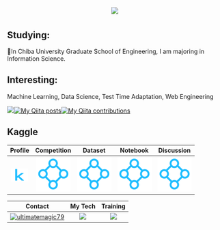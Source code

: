 <h1 align="center">
  <a href="https://git.io/typing-svg">
    <img src="https://readme-typing-svg.herokuapp.com/?lines=Hello,+There!+👋;I'm+ultimatemagic79..!;Thank+you+for+visiting+me!&center=true&size=29">
  </a>
</h1>

<h2 align="left">Studying:</h2>
<p align="left">🏫In Chiba University Graduate School of Engineering, I am majoring in Information Science.
  <!-- <a href="https://app.daily.dev/ultimatemagic79"><img src="https://github.com/ultimatemagic79/ultimatemagic79/blob/main/devcard.svg" width="26%" alt="Kaito Sugiyama's Dev Card" align="right"/></a></p> -->
<h2 align="left">Interesting:</h2>
<p align="left">Machine Learning, Data Science, Test Time Adaptation, Web Engineering</p>

![](https://komarev.com/ghpvc/?username=ultimatemagic79)[![My Qiita posts](https://qiita-badge.apiapi.app/s/kaitolab/posts.svg)](http://qiita.com/kaitolab)[![My Qiita contributions](https://qiita-badge.apiapi.app/s/kaitolab/contributions.svg)](http://qiita.com/kaitolab)

<h2 align="left">Kaggle</h2>

| Profile | Competition | Dataset | Notebook | Discussion |
| :---: | :---: | :---: | :---: | :---: |
| <a href="https://www.kaggle.com/ultimatemagic79" target="blank"><img align="center" src="src/kaggle_icon.webp" alt="ultimatemagic79" height="30" width="40" /></a> | ![competition](src/kaggle_contributor.svg) | ![dataset](src/kaggle_contributor.svg) | ![notebook](src/kaggle_contributor.svg) | ![discussion](src/kaggle_contributor.svg) |


| Contact | My Tech | Training |
| :---: | :---: | :---: |
| <a href="https://twitter.com/ultimate_starry" target="blank"><img align="center" src="https://raw.githubusercontent.com/rahuldkjain/github-profile-readme-generator/master/src/images/icons/Social/twitter.svg" alt="ultimatemagic79" height="30" width="40" /></a> | <a href="https://skillicons.dev"><img src="https://skillicons.dev/icons?i=py,pytorch,c,bots,django,java,gcp,github,linux,postgres" /></a> | <a href="https://skillicons.dev"><img src="https://skillicons.dev/icons?i=go,docker,aws,react,ts" /></a> |


<!--<p align="left"> 
  <img alt="Top Langs" width="40%" src="https://github-profile-summary-cards.vercel.app/api/cards/repos-per-language/?username=ultimatemagic79&exclude=css,HTML&theme=tokyonight" />
  <img alt="git" width="40%" src="https://github-profile-summary-cards.vercel.app/api/cards/most-commit-language?username=ultimatemagic79&theme=tokyonight&exclude=CSS,dockerfile" />
</p>-->

